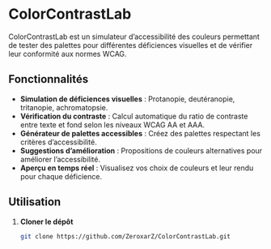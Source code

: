 # ColorContrastLab

ColorContrastLab est un simulateur d’accessibilité des couleurs permettant de tester des palettes pour différentes déficiences visuelles et de vérifier leur conformité aux normes WCAG.

## Fonctionnalités

- **Simulation de déficiences visuelles** : Protanopie, deutéranopie, tritanopie, achromatopsie.
- **Vérification du contraste** : Calcul automatique du ratio de contraste entre texte et fond selon les niveaux WCAG AA et AAA.
- **Générateur de palettes accessibles** : Créez des palettes respectant les critères d’accessibilité.
- **Suggestions d’amélioration** : Propositions de couleurs alternatives pour améliorer l’accessibilité.
- **Aperçu en temps réel** : Visualisez vos choix de couleurs et leur rendu pour chaque déficience.

## Utilisation

1. **Cloner le dépôt**  
   ```sh
   git clone https://github.com/ZeroxarZ/ColorContrastLab.git
   ```